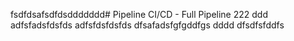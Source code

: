 fsdfdsafsdfdsddddddd# Pipeline CI/CD - Full Pipeline 222
ddd
adfsfadsfdsfds
adfsfdsfdsfds
dfsafadsfgfgddfgs
dddd
dfsdfsfddfs
